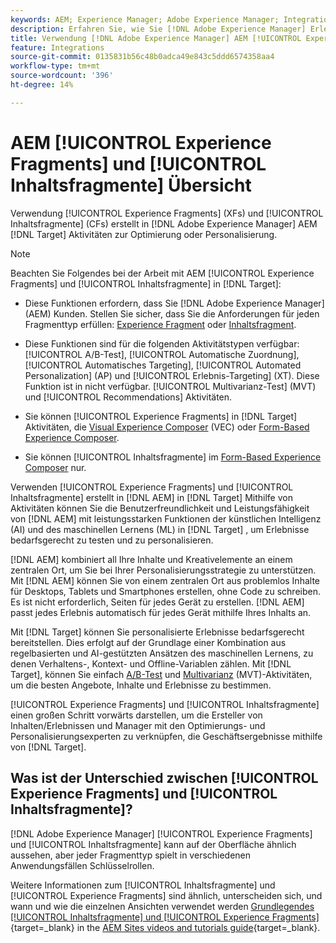 ```yaml
---
keywords: AEM; Experience Manager; Adobe Experience Manager; Integration; Integration; Experience Fragments; Inhaltsfragmente
description: Erfahren Sie, wie Sie [!DNL Adobe Experience Manager] Erlebnis- und Inhaltsfragmente in [!DNL Adobe Target] Aktivitäten.
title: Verwendung [!DNL Adobe Experience Manager] AEM [!UICONTROL Experience Fragments] und [!UICONTROL Inhaltsfragmente]?
feature: Integrations
source-git-commit: 0135831b56c48b0adca49e843c5ddd6574358aa4
workflow-type: tm+mt
source-wordcount: '396'
ht-degree: 14%

---
```


# AEM [!UICONTROL Experience Fragments] und [!UICONTROL Inhaltsfragmente] Übersicht

Verwendung [!UICONTROL Experience Fragments] (XFs) und [!UICONTROL Inhaltsfragmente] (CFs) erstellt in [!DNL Adobe Experience Manager] AEM [!DNL Target] Aktivitäten zur Optimierung oder Personalisierung.

>[!NOTE]
>
>Beachten Sie Folgendes bei der Arbeit mit AEM [!UICONTROL Experience Fragments] und [!UICONTROL Inhaltsfragmente] in [!DNL Target]:
> 
>* Diese Funktionen erfordern, dass Sie [!DNL Adobe Experience Manager] (AEM) Kunden. Stellen Sie sicher, dass Sie die Anforderungen für jeden Fragmenttyp erfüllen: [Experience Fragment](/help/main/c-integrating-target-with-mac/aem/experience-fragments-aem.md#requirements) oder [Inhaltsfragment](/help/main/c-integrating-target-with-mac/aem/content-fragments-aem.md#requirements).
>
>* Diese Funktionen sind für die folgenden Aktivitätstypen verfügbar: [!UICONTROL A/B-Test], [!UICONTROL Automatische Zuordnung], [!UICONTROL Automatisches Targeting], [!UICONTROL Automated Personalization] (AP) und [!UICONTROL Erlebnis-Targeting] (XT). Diese Funktion ist in nicht verfügbar. [!UICONTROL Multivarianz-Test] (MVT) und [!UICONTROL Recommendations] Aktivitäten.
>* Sie können [!UICONTROL Experience Fragments] in [!DNL Target] Aktivitäten, die [Visual Experience Composer](/help/main/c-experiences/c-visual-experience-composer/visual-experience-composer.md) (VEC) oder [Form-Based Experience Composer](/help/main/c-experiences/form-experience-composer.md).
>
>* Sie können [!UICONTROL Inhaltsfragmente] im [Form-Based Experience Composer](/help/main/c-experiences/form-experience-composer.md) nur.


Verwenden [!UICONTROL Experience Fragments] und [!UICONTROL Inhaltsfragmente] erstellt in [!DNL AEM] in [!DNL Target] Mithilfe von Aktivitäten können Sie die Benutzerfreundlichkeit und Leistungsfähigkeit von [!DNL AEM] mit leistungsstarken Funktionen der künstlichen Intelligenz (AI) und des maschinellen Lernens (ML) in [!DNL Target] , um Erlebnisse bedarfsgerecht zu testen und zu personalisieren.

[!DNL AEM] kombiniert all Ihre Inhalte und Kreativelemente an einem zentralen Ort, um Sie bei Ihrer Personalisierungsstrategie zu unterstützen. Mit [!DNL AEM] können Sie von einem zentralen Ort aus problemlos Inhalte für Desktops, Tablets und Smartphones erstellen, ohne Code zu schreiben. Es ist nicht erforderlich, Seiten für jedes Gerät zu erstellen. [!DNL AEM] passt jedes Erlebnis automatisch für jedes Gerät mithilfe Ihres Inhalts an.

Mit [!DNL Target] können Sie personalisierte Erlebnisse bedarfsgerecht bereitstellen. Dies erfolgt auf der Grundlage einer Kombination aus regelbasierten und AI-gestützten Ansätzen des maschinellen Lernens, zu denen Verhaltens-, Kontext- und Offline-Variablen zählen. Mit [!DNL Target], können Sie einfach [A/B-Test](/help/main/c-activities/t-test-ab/test-ab.md) und [Multivarianz](/help/main/c-activities/c-multivariate-testing/multivariate-testing.md) (MVT)-Aktivitäten, um die besten Angebote, Inhalte und Erlebnisse zu bestimmen.

[!UICONTROL Experience Fragments] und [!UICONTROL Inhaltsfragmente] einen großen Schritt vorwärts darstellen, um die Ersteller von Inhalten/Erlebnissen und Manager mit den Optimierungs- und Personalisierungsexperten zu verknüpfen, die Geschäftsergebnisse mithilfe von [!DNL Target].

## Was ist der Unterschied zwischen [!UICONTROL Experience Fragments] und [!UICONTROL Inhaltsfragmente]?

[!DNL Adobe Experience Manager] [!UICONTROL Experience Fragments] und [!UICONTROL Inhaltsfragmente] kann auf der Oberfläche ähnlich aussehen, aber jeder Fragmenttyp spielt in verschiedenen Anwendungsfällen Schlüsselrollen.

Weitere Informationen zum [!UICONTROL Inhaltsfragmente] und [!UICONTROL Experience Fragments] sind ähnlich, unterscheiden sich, und wann und wie die einzelnen Ansichten verwendet werden [Grundlegendes [!UICONTROL Inhaltsfragmente] und [!UICONTROL Experience Fragments]](https://experienceleague.adobe.com/docs/experience-manager-learn/sites/content-fragments/understand-content-fragments-and-experience-fragments.html){target=_blank} in the [AEM Sites videos and tutorials guide](https://experienceleague.adobe.com/docs/experience-manager-learn/sites/overview.html){target=_blank}.